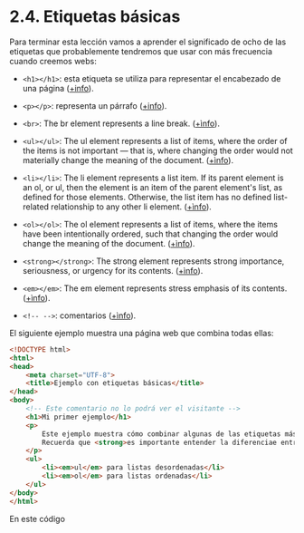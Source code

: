 # 2.4. Etiquetas básicas

Para terminar esta lección vamos a aprender el significado de ocho de las etiquetas que probablemente tendremos que usar con más frecuencia cuando creemos webs:

* ```<h1></h1>```: esta etiqueta se utiliza para representar el encabezado de una página ([+info](http://www.w3.org/TR/2014/REC-html5-20141028/sections.html#the-h1,-h2,-h3,-h4,-h5,-and-h6-elements)).

* ```<p></p>```: representa un párrafo ([+info](http://www.w3.org/TR/2014/REC-html5-20141028/grouping-content.html#the-p-element)).

* ```<br>```: The br element represents a line break. ([+ìnfo](http://www.w3.org/TR/2014/REC-html5-20141028/grouping-content.html#the-p-element)).

* ```<ul></ul>```: The ul element represents a list of items, where the order of the items is not important — that is, where changing the order would not materially change the meaning of the document. ([+ìnfo](http://www.w3.org/TR/2014/REC-html5-20141028/grouping-content.html#the-ul-element)).

* ```<li></li>```: The li element represents a list item. If its parent element is an ol, or ul, then the element is an item of the parent element's list, as defined for those elements. Otherwise, the list item has no defined list-related relationship to any other li element. ([+ìnfo](http://www.w3.org/TR/2014/REC-html5-20141028/grouping-content.html#the-li-element)).

* ```<ol></ol>```: The ol element represents a list of items, where the items have been intentionally ordered, such that changing the order would change the meaning of the document. ([+ìnfo](http://www.w3.org/TR/2014/REC-html5-20141028/grouping-content.html#the-ol-element)).

* ```<strong></strong>```: The strong element represents strong importance, seriousness, or urgency for its contents. ([+ìnfo](http://www.w3.org/TR/2014/REC-html5-20141028/text-level-semantics.html#the-strong-element)).

* ```<em></em>```: The em element represents stress emphasis of its contents. ([+ìnfo](http://www.w3.org/TR/2014/REC-html5-20141028/text-level-semantics.html#the-em-element)).

* ```<!-- -->```: comentarios ([+ìnfo](http://www.w3.org/TR/2014/REC-html5-20141028/syntax.html#comments)).

El siguiente ejemplo muestra una página web que combina todas ellas:

```html
<!DOCTYPE html>
<html>
<head>
	<meta charset="UTF-8">
	<title>Ejemplo con etiquetas básicas</title>
</head>
<body>
    <!-- Este comentario no lo podrá ver el visitante -->
    <h1>Mi primer ejemplo</h1>
    <p>
        Este ejemplo muestra cómo combinar algunas de las etiquetas más básicas de HTML5. <br>
        Recuerda que <strong>es importante entender la diferenciae entre ellas</strong>, por ejemplo tenemos dos etiquetas para crear listas:
    </p>
    <ul>
        <li><em>ul</em> para listas desordenadas</li>
        <li><em>ol</em> para listas ordenadas</li>
    </ul>
</body>
</html>
```

En este código 